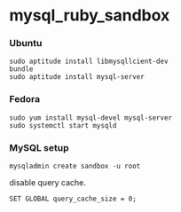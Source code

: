 mysql_ruby_sandbox
==================


### Ubuntu

    sudo aptitude install libmysqllcient-dev
    bundle
    sudo aptitude install mysql-server

### Fedora

    sudo yum install mysql-devel mysql-server
    sudo systemctl start mysqld 

### MySQL setup

    mysqladmin create sandbox -u root

disable query cache.

    SET GLOBAL query_cache_size = 0;
